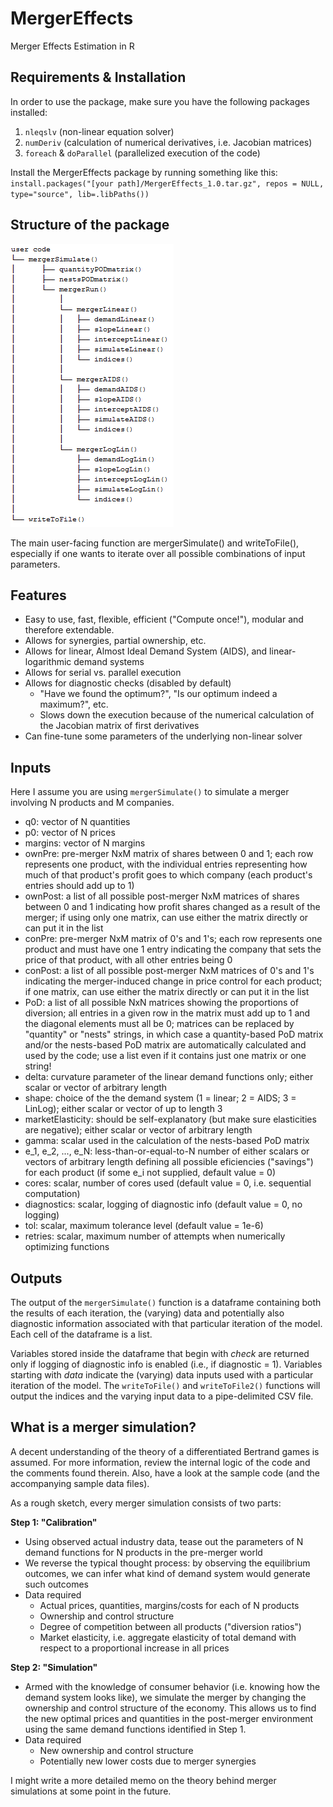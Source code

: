 # MergerEffects
Merger Effects Estimation in R

## Requirements & Installation
In order to use the package, make sure you have the following packages installed:

1. `nleqslv` (non-linear equation solver)
2. `numDeriv` (calculation of numerical derivatives, i.e. Jacobian matrices)
3. `foreach` & `doParallel` (parallelized execution of the code)

Install the MergerEffects package by running something like this:
`install.packages("[your path]/MergerEffects_1.0.tar.gz", repos = NULL, type="source", lib=.libPaths())`

## Structure of the package
![Tree Structure](/Structure.png?raw=true "Nested hierarchy of MergerEffects functions")

The main user-facing function are mergerSimulate() and writeToFile(), especially if one wants to iterate over all possible combinations of input parameters.

## Features
- Easy to use, fast, flexible, efficient ("Compute once!"), modular and therefore extendable.
- Allows for synergies, partial ownership, etc.
- Allows for linear, Almost Ideal Demand System (AIDS), and linear-logarithmic demand systems
- Allows for serial vs. parallel execution
- Allows for diagnostic checks (disabled by default)
  - "Have we found the optimum?", "Is our optimum indeed a maximum?", etc.
  - Slows down the execution because of the numerical calculation of the Jacobian matrix of first derivatives
- Can fine-tune some parameters of the underlying non-linear solver

## Inputs
Here I assume you are using `mergerSimulate()` to simulate a merger involving N products and M companies.
- q0: vector of N quantities
- p0: vector of N prices
- margins: vector of N margins
- ownPre: pre-merger NxM matrix of shares between 0 and 1; each row represents one product, with the individual entries representing how much of that product's profit goes to which company (each product's entries should add up to 1)
- ownPost: a list of all possible post-merger NxM matrices of shares between 0 and 1 indicating how profit shares changed as a result of the merger; if using only one matrix, can use either the matrix directly or can put it in the list
- conPre: pre-merger NxM matrix of 0's and 1's; each row represents one product and must have one 1 entry indicating the company that sets the price of that product, with all other entries being 0
- conPost: a list of all possible post-merger NxM matrices of 0's and 1's indicating the merger-induced change in price control for each product; if one matrix, can use either the matrix directly or can put it in the list
- PoD: a list of all possible NxN matrices showing the proportions of diversion; all entries in a given row in the matrix must add up to 1 and the diagonal elements must all be 0; matrices can be replaced by "quantity" or "nests" strings, in which case a quantity-based PoD matrix and/or the nests-based PoD matrix are automatically calculated and used by the code; use a list even if it contains just one matrix or one string!
- delta: curvature parameter of the linear demand functions only; either scalar or vector of arbitrary length
- shape: choice of the the demand system (1 = linear; 2 = AIDS; 3 = LinLog); either scalar or vector of up to length 3
- marketElasticity: should be self-explanatory (but make sure elasticities are negative); either scalar or vector of arbitrary length
- gamma: scalar used in the calculation of the nests-based PoD matrix
- e_1, e_2, ..., e_N: less-than-or-equal-to-N number of either scalars or vectors of arbitrary length defining all possible eficiencies ("savings") for each product (if some e_i not supplied, default value = 0)
- cores: scalar, number of cores used (default value = 0, i.e. sequential computation)
- diagnostics: scalar, logging of diagnostic info (default value = 0, no logging)
- tol: scalar, maximum tolerance level (default value = 1e-6)
- retries: scalar, maximum number of attempts when numerically optimizing functions

## Outputs
The output of the `mergerSimulate()` function is a dataframe containing both the results of each iteration, the (varying) data and potentially also diagnostic information associated with that particular iteration of the model. Each cell of the dataframe is a list.

Variables stored inside the dataframe that begin with *check* are returned only if logging of diagnostic info is enabled (i.e., if diagnostic = 1). Variables starting with *data* indicate the (varying) data inputs used with a particular iteration of the model.
The `writeToFile()` and `writeToFile2()` functions will output the indices and the varying input data to a pipe-delimited CSV file.

## What is a merger simulation?
A decent understanding of the theory of a differentiated Bertrand games is assumed. For more information, review the internal logic of the code and the comments found therein. Also, have a look at the sample code (and the accompanying sample data files).

As a rough sketch, every merger simulation consists of two parts:

**Step 1: "Calibration"**

- Using observed actual industry data, tease out the parameters of N demand functions for N products in the pre-merger world
- We reverse the typical thought process: by observing the equilibrium outcomes, we can infer what kind of demand system would generate such outcomes
- Data required
  - Actual prices, quantities, margins/costs for each of N products
  - Ownership and control structure
  - Degree of competition between all products ("diversion ratios")
  - Market elasticity, i.e. aggregate elasticity of total demand with respect to a proportional increase in all prices
	
**Step 2: "Simulation"**

- Armed with the knowledge of consumer behavior (i.e. knowing how the demand system looks like), we simulate the merger by changing the ownership and control structure of the economy. This allows us to find the new optimal prices and quantities in the post-merger environment using the same demand functions identified in Step 1.
- Data required
  - New ownership and control structure
  - Potentially new lower costs due to merger synergies
  
I might write a more detailed memo on the theory behind merger simulations at some point in the future.

